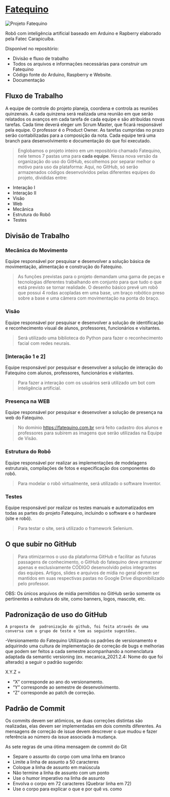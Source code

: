 # [Fatequino](https://fatequino.com.br/)

![Projeto Fatequino](https://raw.githubusercontent.com/Fatequino/Fatequino/master/Controle/Imagens/Anota%C3%A7%C3%A3o%202020-05-11%20121530.png)

Robô com inteligência artificial baseado em Arduino e Rapberry elaborado pela Fatec Carapicuíba.

Disponível no repositório:
* Divisão e fluxo de trabalho
* Todos os arquivos e informações necessárias para construir um Fatequino
* Código fonte do Arduino, Raspberry e Website.
* Documentação

## Fluxo de Trabalho
A equipe de controle do projeto planeja, coordena e controla as reuniões quinzenais. A cada quinzena será realizada uma reunião em que serão relatados os avanços em cada tarefa de cada equipe e são atribuídas novas tarefas. Cada time deverá eleger um Scrum Master, que ficará responsável pela equipe. O professor é o Product Owner. As tarefas cumpridas no prazo serão contabilizadas para a composição da nota.
Cada equipe terá uma branch para desenvolvimento e documentação do que foi executado.

>Englobamos o projeto inteiro em um repositório chamado Fatequino, nele temos 7 pastas uma para **cada equipe**. Nessa nova versão da organização do uso do GitHub, escolhemos por separar melhor o motivo para uso da plataforma: Aqui, no GitHub, só serão armazenados códigos desenvolvidos pelas diferentes equipes do projeto, divididas entre:

* Interação I
* Interação II
* Visão
* Web
* Mecânica
* Estrutura do Robô
* Testes

## Divisão de Trabalho

### Mecânica do Movimento
Equipe responsável por pesquisar e desenvolver a solução básica de movimentação, alimentação e construção do Fatequino.

>As funções previstas para o projeto demandam uma gama de peças e tecnologias diferentes trabalhando em conjunto para que tudo o que está previsto se tornar realidade. O desenho básico prevê um robô que possui 4 rodas acopladas em uma base, um braço robótico preso sobre a base e uma câmera com movimentação na ponta do braço. 

### Visão
Equipe responsável por pesquisar e desenvolver a solução de identificação e reconhecimento visual de alunos, professores, funcionários e visitantes.

>Será utilizado uma biblioteca do Python para fazer o reconhecimento facial com redes neurais.

### [Interação 1 e 2]
Equipe responsável por pesquisar e desenvolver a solução de interação do Fatequino com alunos, professores, funcionários e visitantes.

>Para fazer a interação com os usuários será utilizado um bot com inteligência artificial.

### Presença na WEB
Equipe responsável por pesquisar e desenvolver a solução de presença na web do Fatequino.

>No domínio https://fatequino.com.br será feito cadastro dos alunos e professores para subirem as imagens que serão utilizadas na Equipe de Visão.

### Estrutura do Robô
Equipe responsável por realizar as implementações de modelagens estruturais, compilações de fotos e especificação dos componentes do robô.

>Para modelar o robô virtualmente, será utilizado o software Inventor.

### Testes
Equipe responsável por realizar os testes manuais e automatizados em todas as partes do projeto Fatequino, incluindo o software e o hardware (site e robô).

>Para testar o site, será utilizado o framework Selenium.

## O que subir no GitHub

>Para otimizarmos o uso da plataforma GitHub e facilitar as futuras passagens de conhecimento, o GitHub do fatequino deve armazenar apenas e exclusivamente CÓDIGO desenvolvido pelos integrantes das equipes. Artigos, slides e arquivos de mídia no geral devem ser mantidos em suas respectivas pastas no Google Drive disponibilizado pelo professor.

OBS: Os únicos arquivos de mídia permitidos no GitHub serão somente os pertinentes a estrutura do site, como banners, logos, mascote, etc.

## Padronização de uso do GitHub
    A proposta de  padronização do github, foi feita através de uma conversa com o grupo de teste e tem as seguinte sugestões.

-Versionamento do Fatequino
        Utilizando os padrões de versionamento e adquirindo uma cultura de implementação de correção de bugs e melhorias que podem ser feitos a cada semestre acompanhando a nomenclatura adaptada da semantic versioning (ex. mecanica_2021.2.4: Nome do que foi alterado)  a seguir o padrão sugerido: 

X.Y.Z =  

* “X” corresponde ao ano do versionamento.        
* “Y”  corresponde ao semestre de desenvolvimento.
* “Z”  corresponde ao patch de correção.

## Padrão de Commit

Os commits devem ser atômicos, se duas correções distintas são realizadas, elas devem ser implementadas em dois commits diferentes. As mensagens de correção de issue devem descrever o que mudou e fazer referência ao número da issue associada à mudança. 

As sete regras de uma ótima mensagem de commit do Git 
* Separe o assunto do corpo com uma linha em branco
* Limite a linha de assunto a 50 caracteres
* Coloque a linha de assunto em maiúscula
* Não termine a linha de assunto com um ponto
* Use o humor imperativo na linha de assunto
* Envolva o corpo em 72 caracteres (Quebrar linha em 72) 
* Use o corpo para explicar o que e por quê vs. como
